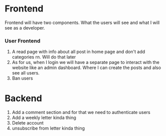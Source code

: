 # Frontend
Frontend will have two components. What the users will see and what I will see as a developer.

### User Frontend
1. A read page with info about all post in home page and don't add categories rn. Will do that later
2. As for us, when I login we will have a separate page to interact with the website like an admin dashboard. Where I can create the posts and also see all users. 
3. Ban users

# Backend
1. Add a comment section and for that we need to authenticate users
2. Add a weekly letter kinda thing
3. Delete account
4. unsubscribe from letter kinda thing


